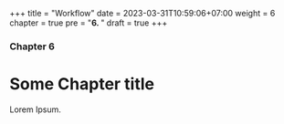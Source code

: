 +++
title = "Workflow"
date = 2023-03-31T10:59:06+07:00
weight = 6
chapter = true
pre = "<b>6. </b>"
draft = true
+++

### Chapter 6

# Some Chapter title

Lorem Ipsum.